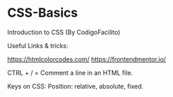 # CSS-Basics
Introduction to CSS (By CodigoFacilito)

Useful Links & tricks:

https://htmlcolorcodes.com/
https://frontendmentor.io/

CTRL + / = Comment a line in an HTML file.

Keys on CSS:
Position: relative, absolute, fixed.
